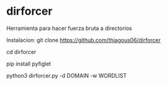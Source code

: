 # dirforcer
Herramienta para hacer fuerza bruta a directorios

Instalacion:
git clone https://github.com/thiagous06/dirforcer

cd dirforcer

pip install pyfiglet

python3 dirforcer.py -d DOMAIN -w WORDLIST
